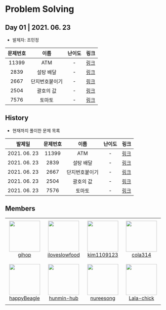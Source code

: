 # Problem Solving
## Day 01 | 2021. 06. 23

- 발제자: 조민정

|  **문제번호** | **이름** | **난이도** | **링크** |
| :-------------------------------: | :--------: | :--------: | :------: |
|   11399     | ATM                | -        |   [링크](https://www.acmicpc.net/problem/11399)   |
|   2839      | 설탕 배달           |    -      |   [링크](https://www.acmicpc.net/problem/2839)   |
|   2667      | 단지번호붙이기       |  -        |   [링크](https://www.acmicpc.net/problem/2667)   |
|   2504      | 괄호의 값           | -         |   [링크](https://www.acmicpc.net/problem/2504)   |
|   7576      | 토마토              |  -        |   [링크](https://www.acmicpc.net/problem/7576)   |



 ## History

- 현재까지 풀이한 문제 목록

|    발제일    |  **문제번호** | **이름**  | **난이도** |                   **링크**                    |
| :----------: | :--------:  | :--------: |:--------: | :-------------------------------------------: |
| 2021. 06. 23 |      11399 |  ATM      |     -      | [링크](https://www.acmicpc.net/problem/11399) |
| 2021. 06. 23 |   2839 | 설탕 배달    |     -      | [링크](https://www.acmicpc.net/problem/2839)  |
| 2021. 06. 23 | 2667 | 단지번호붙이기 |     -      | [링크](https://www.acmicpc.net/problem/2667)  |
| 2021. 06. 23 |   2504 | 괄호의 값    |     -      | [링크](https://www.acmicpc.net/problem/2504)  |
| 2021. 06. 23 |     7576 | 토마토     |     -      | [링크](https://www.acmicpc.net/problem/7576)  |


## Members

<table>
    <tr height="140px">
        <td align="center" width="130px">	
            <a href="https://github.com/gihop"><img height="100px" width="100px" src="https://avatars.githubusercontent.com/u/34030303?v=4"/></a>
            <br />
            <a href="https://github.com/gihop">gihop</a>
        </td>
        <td align="center" width="130px">
            <a href="https://github.com/iloveslowfood"><img height="100px" width="100px" src="https://avatars.githubusercontent.com/u/48649606?v=4"/></a>
            <br />
            <a href="https://github.com/iloveslowfood">iloveslowfood</a>
        </td>
        <td align="center" width="130px">
            <a href="https://github.com/soupbab"><img height="100px" width="100px" src="https://avatars.githubusercontent.com/u/67000572?v=4"/></a>
            <br />
            <a href="https://github.com/soupbab">kim1109123</a>
        </td>
        <td align="center" width="130px">
            <a href="https://github.com/yskim1014"><img height="100px" width="100px" src="https://avatars.githubusercontent.com/u/68675162?v=4"/></a>
            <br />
            <a href="https://github.com/yskim1014">cola314</a>
        </td>
    </tr>
    <tr height="140px">
        <td align="center" width="130px">	
            <a href="https://github.com/happyBeagle"><img height="100px" width="100px" src="https://avatars.githubusercontent.com/u/68745983?v=4"/></a>
            <br />
            <a href="https://github.com/happyBeagle">happyBeagle</a>
        </td>
        <td align="center" width="130px">
            <a href="https://github.com/hunmin-hub"><img height="100px" width="100px" src="https://avatars.githubusercontent.com/u/74880677?v=4"/></a>
            <br />
            <a href="https://github.com/hunmin-hub">hunmin-hub</a>
        </td>
        <td align="center" width="130px">
            <a href="https://github.com/nureesong"><img height="100px" width="100px" src="https://avatars.githubusercontent.com/u/76163168?v=4"/></a>
            <br />
            <a href="https://github.com/nureesong">nureesong</a>
        </td>
        <td align="center" width="130px">
            <a href="https://github.com/Lala-chick"><img height="100px" width="100px" src="https://avatars.githubusercontent.com/u/76460750?v=4"/></a>
            <br />
            <a href="https://github.com/Lala-chick">Lala-chick</a>
        </td>
    </tr>
</table>

